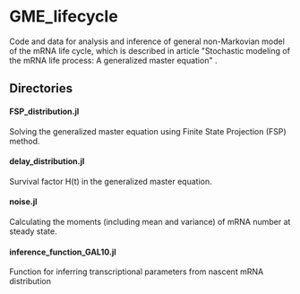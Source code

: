 # GME_lifecycle
Code and data for analysis and inference of general non-Markovian model of the mRNA life cycle, which is described 
in article "Stochastic modeling of the mRNA life process: A generalized master equation" .

## Directories
#### FSP_distribution.jl
Solving the generalized master equation using Finite State Projection (FSP) method.
#### delay_distribution.jl
Survival factor H(t) in the generalized master equation. 
#### noise.jl
Calculating the moments (including mean and variance) of mRNA number at steady state.
#### inference_function_GAL10.jl
Function for inferring transcriptional parameters from nascent mRNA distribution

